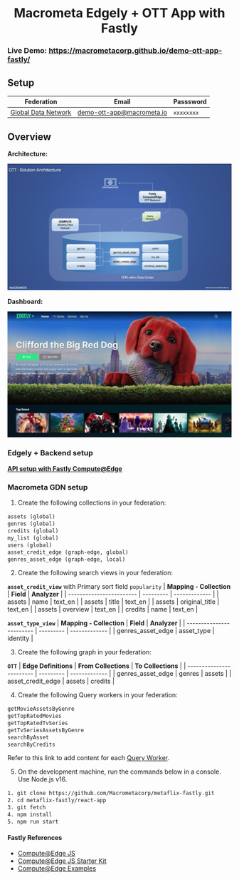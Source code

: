 <h1 align="center">Macrometa Edgely + OTT App with Fastly</h1>

### **Live Demo:** https://macrometacorp.github.io/demo-ott-app-fastly/

## Setup

| **Federation**                                    | **Email**                 | **Passsword** |
| ------------------------------------------------- | ------------------------- | ------------- |
| [Global Data Network](https://play.macrometa.io/) | demo-ott-app@macrometa.io | `xxxxxxxx`    |

## Overview

**Architecture:**

![architecture.png](architecture.png)

**Dashboard:**

![landing-page.png](landing-page.png)

### Edgely + Backend setup

**[API setup with Fastly Compute@Edge](api-service/README.md)**

### Macrometa GDN setup

1. Create the following collections in your federation:

```
assets (global)
genres (global)
credits (global)
my_list (global)
users (global)
asset_credit_edge (graph-edge, global)
genres_asset_edge (graph-edge, local)
```

2. Create the following search views in your federation:

**`asset_credit_view`** with Primary sort field `popularity`
| **Mapping - Collection** | **Field** | **Analyzer** |
| ------------------------ | --------- | ------------- |
| assets | name | text_en |
| assets | title | text_en |
| assets | original_title | text_en |
| assets | overview | text_en |
| credits | name | text_en |

**`asset_type_view`**
| **Mapping - Collection** | **Field** | **Analyzer** |
| ------------------------ | --------- | ------------- |
| genres_asset_edge | asset_type | identity |

3. Create the following graph in your federation:

**`OTT`**
| **Edge Definitions** | **From Collections** | **To Collections** |
| ------------------------ | --------- | ------------- |
| genres_asset_edge | genres | assets |
| asset_credit_edge | assets | credits |

4. Create the following Query workers in your federation:

```
getMovieAssetsByGenre
getTopRatedMovies
getTopRatedTvSeries
getTvSeriesAssetsByGenre
searchByAsset
searchByCredits
```

Refer to this link to add content for each [Query Worker](query-worker/query-worker.md).

5. On the development machine, run the commands below in a console. Use Node.js v16.

```
1. git clone https://github.com/Macrometacorp/metaflix-fastly.git
2. cd metaflix-fastly/react-app
3. git fetch
4. npm install
5. npm run start
```

#### Fastly References

-   [Compute@Edge JS](https://developer.fastly.com/learning/compute/javascript/)
-   [Compute@Edge JS Starter Kit](https://github.com/fastly/compute-starter-kit-javascript-default)
-   [Compute@Edge Examples](https://developer.fastly.com/solutions/examples/javascript/)

